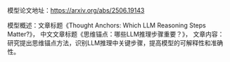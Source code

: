 模型论文地址：https://arxiv.org/abs/2506.19143

模型概述：文章标题《Thought Anchors: Which LLM Reasoning Steps Matter?》，
中文文章标题《思维锚点：哪些LLM推理步骤重要？》，
文章内容：研究提出思维锚点方法，识别LLM推理中关键步骤，提高模型的可解释性和准确性。
